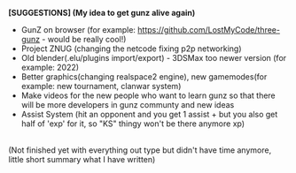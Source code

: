 <b>[SUGGESTIONS] (My idea to get gunz alive again)</b><br>
- GunZ on browser (for example: https://github.com/LostMyCode/three-gunz - would be really cool!) <br>
- Project ZNUG (changing the netcode fixing p2p networking) <br>
- Old blender(.elu/plugins import/export) - 3DSMax too newer version (for example: 2022) <br>
- Better graphics(changing realspace2 engine), new gamemodes(for example: new tournament, clanwar system) <br>
- Make videos for the new people who want to learn gunz so that there will be more developers in gunz communty and new ideas <br>
- Assist System (hit an opponent and you get 1 assist + but you also get half of 'exp' for it, so "KS" thingy won't be there anymore xp) <br>

<br>
(Not finished yet with everything out type but didn't have time anymore, little short summary what I have written)
